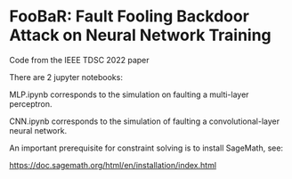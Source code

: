 # FooBaR: Fault Fooling Backdoor Attack on Neural Network Training

Code from the IEEE TDSC 2022 paper 

There are 2 jupyter notebooks:

MLP.ipynb corresponds to the simulation on faulting a multi-layer perceptron.

CNN.ipynb corresponds to the simulation of faulting a convolutional-layer neural network.

An important prerequisite for constraint solving is to install SageMath, see:

https://doc.sagemath.org/html/en/installation/index.html
